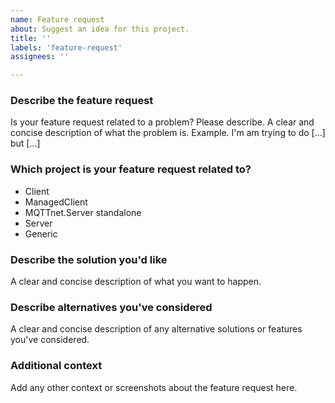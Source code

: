 ```yaml
---
name: Feature request
about: Suggest an idea for this project.
title: ''
labels: 'feature-request'
assignees: ''

---
```


### Describe the feature request
Is your feature request related to a problem? Please describe.
A clear and concise description of what the problem is. Example. I'm am trying to do [...] but [...]

### Which project is your feature request related to?
<!-- Remove the items which don't apply from the following list -->
- Client
- ManagedClient
- MQTTnet.Server standalone
- Server
- Generic

### Describe the solution you'd like
A clear and concise description of what you want to happen.

### Describe alternatives you've considered
A clear and concise description of any alternative solutions or features you've considered.

### Additional context
Add any other context or screenshots about the feature request here.
